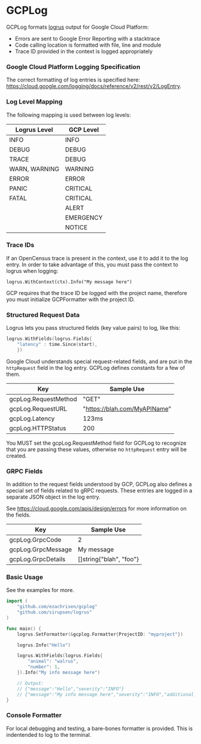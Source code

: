 # GCPLog

GCPLog formats [logrus](https://github.com/sirupsen/logrus) output for Google Cloud Platform:
- Errors are sent to Google Error Reporting with a stacktrace
- Code calling location is formatted with file, line and module
- Trace ID provided in the context is logged appropriately

### Google Cloud Platform Logging Specification
The correct formatting of log entries is specified here: https://cloud.google.com/logging/docs/reference/v2/rest/v2/LogEntry.


### Log Level Mapping

The following mapping is used between log levels:

| Logrus Level | GCP Level |
| --- | --- |
| INFO | INFO |
| DEBUG | DEBUG |
| TRACE | DEBUG |
| WARN, WARNING | WARNING |
| ERROR | ERROR |
| PANIC | CRITICAL |
| FATAL | CRITICAL |
|  | ALERT |
|  | EMERGENCY |
|  | NOTICE |

### Trace IDs

If an OpenCensus trace is present in the context, use it to add it to the log entry. In order to take advantage of this, you must pass the context to logrus when logging:

```
logrus.WithContext(ctx).Info("My message here")
```

GCP requires that the trace ID be logged with the project name, therefore you must initialize GCPFormatter with the project ID. 

### Structured Request Data
Logrus lets you pass structured fields (key value pairs) to log, like this:

```go
logrus.WithFields(logrus.Fields{
	"latency" : time.Since(start),
	})
```

Google Cloud understands special request-related fields, and are put in the `httpRequest` field in the log entry. GCPLog defines constants for a few of them. 

| Key | Sample Use |
| --- | --- | 
| gcpLog.RequestMethod | "GET" |
| gcpLog.RequestURL | "https://blah.com/MyAPIName" |
| gcpLog.Latency | 123ms |
| gcpLog.HTTPStatus | 200 |

You MUST set the gcpLog.RequestMethod field for GCPLog to recognize that you are passing these values, otherwise no `httpRequest` entry will be created.



### GRPC Fields 
In addition to the request fields understood by GCP, GCPLog also defines a special set of fields related to gRPC requests. These entries are logged in a separate JSON object in the log entry. 

See https://cloud.google.com/apis/design/errors for more information on the fields. 

| Key | Sample Use |
| --- | --- | 
| gcpLog.GrpcCode | 2 |
| gcpLog.GrpcMessage | My message |
| gcpLog.GrpcDetails | []string{"blah", "foo"} |







### Basic Usage

See the examples for more.

```go 
import (
	"github.com/ezachrisen/gcplog"
	"github.com/sirupsen/logrus"
)

func main() {
	logrus.SetFormatter(&gcplog.Formatter{ProjectID: "myproject"})

	logrus.Info("Hello")

	logrus.WithFields(logrus.Fields{
		"animal": "walrus",
		"number": 1,
	}).Info("My info message here")

	// Output:
	// {"message":"Hello","severity":"INFO"}
	// {"message":"My info message here","severity":"INFO","additional_info":{"animal":"walrus","number":1}}
}
```

### Console Formatter
For local debugging and testing, a bare-bones formatter is provided. This is indentended to log to the terminal. 